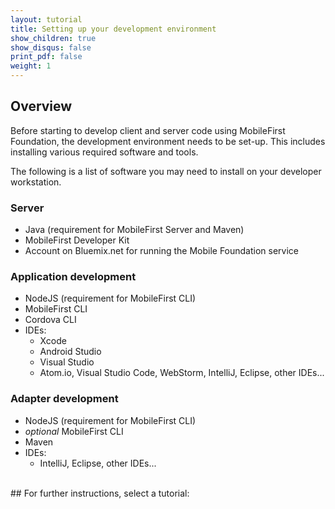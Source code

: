 ```yaml
---
layout: tutorial
title: Setting up your development environment
show_children: true
show_disqus: false
print_pdf: false
weight: 1
---
```

## Overview
Before starting to develop client and server code using MobileFirst Foundation, the development environment needs to be set-up. This includes installing various required software and tools.

The following is a list of software you may need to install on your developer workstation.

### Server

* Java (requirement for MobileFirst Server and Maven)
* MobileFirst Developer Kit
* Account on Bluemix.net for running the Mobile Foundation service

### Application development

* NodeJS (requirement for MobileFirst CLI)
* MobileFirst CLI
* Cordova CLI
* IDEs:
    - Xcode
    - Android Studio
    - Visual Studio
    - Atom.io, Visual Studio Code, WebStorm, IntelliJ, Eclipse, other IDEs...


### Adapter development

* NodeJS (requirement for MobileFirst CLI)
* *optional* MobileFirst CLI
* Maven
* IDEs:
    - IntelliJ, Eclipse, other IDEs...

<br/>
## For further instructions, select a tutorial:
